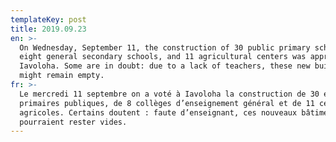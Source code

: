 ```yaml
---
templateKey: post
title: 2019.09.23
en: >-
  On Wednesday, September 11, the construction of 30 public primary schools,
  eight general secondary schools, and 11 agricultural centers was approved in
  Iavoloha. Some are in doubt: due to a lack of teachers, these new buildings
  might remain empty.
fr: >-
  Le mercredi 11 septembre on a voté à Iavoloha la construction de 30 écoles
  primaires publiques, de 8 collèges d’enseignement général et de 11 centres
  agricoles. Certains doutent : faute d’enseignant, ces nouveaux bâtiments
  pourraient rester vides.
---
```


